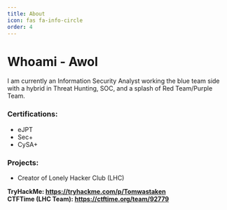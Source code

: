 ```yaml
---
title: About
icon: fas fa-info-circle
order: 4
---
```


# Whoami - Awol

I am currently an Information Security Analyst working the blue team side with a hybrid in Threat Hunting, SOC, and a splash of Red Team/Purple Team. 

### Certifications: 
* eJPT
* Sec+
* CySA+

### Projects:
* Creator of Lonely Hacker Club (LHC)

**TryHackMe: https://tryhackme.com/p/Tomwastaken**
<br>
**CTFTime (LHC Team): https://ctftime.org/team/92779**
